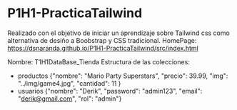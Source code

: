 # P1H1-PracticaTailwind
Realizado con el objetivo de iniciar un aprendizaje sobre Tailwind css como alternativa de desiño a Boobstrap y CSS tradicional.
HomePage: https://dsnaranda.github.io/P1H1-PracticaTailwind/src/index.html


Nombre: T1H1DataBase_Tienda
Estructura de las colecciones:
- productos
  {"nombre": "Mario Party Superstars", "precio": 39.99, "img": "../img/game4.jpg", "cantidad": 11 }
- usuarios
  {"nombre": "Derik", "password": "admin123", "email": "derik@gmail.com", "rol": "admin"}
